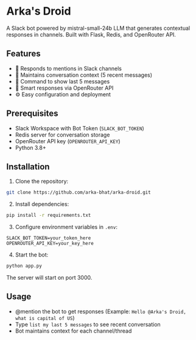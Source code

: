 # Arka's Droid

A Slack bot powered by mistral-small-24b LLM that generates contextual responses in channels. Built with Flask, Redis, and OpenRouter API.

## Features

-   🤖 Responds to mentions in Slack channels
-   💾 Maintains conversation context (5 recent messages)
-   📜 Command to show last 5 messages
-   🧠 Smart responses via OpenRouter API
-   ⚙️ Easy configuration and deployment

## Prerequisites

-   Slack Workspace with Bot Token (`SLACK_BOT_TOKEN`)
-   Redis server for conversation storage
-   OpenRouter API key (`OPENROUTER_API_KEY`)
-   Python 3.8+

## Installation

1. Clone the repository:

```bash
git clone https://github.com/arka-bhat/arka-droid.git
```

2. Install dependencies:

```bash
pip install -r requirements.txt
```

3. Configure environment variables in `.env`:

```env
SLACK_BOT_TOKEN=your_token_here
OPENROUTER_API_KEY=your_key_here
```

4. Start the bot:

```bash
python app.py
```

The server will start on port 3000.

## Usage

-   @mention the bot to get responses (Example: `Hello @Arka's Droid, what is capital of US`)
-   Type `list my last 5 messages` to see recent conversation
-   Bot maintains context for each channel/thread
